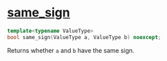 # [same_sign](same_sign.hpp)

```cpp
template<typename ValueType>
bool same_sign(ValueType a, ValueType b) noexcept;
```

Returns whether `a` and `b` have the same sign.